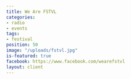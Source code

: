 ```yaml
---
title: We Are FSTVL
categories:
- radio
- events
tags:
- festival
position: 50
image: "/uploads/fstvl.jpg"
is-featured: true
facebook: https://www.facebook.com/wearefstvl
layout: client
---
```


